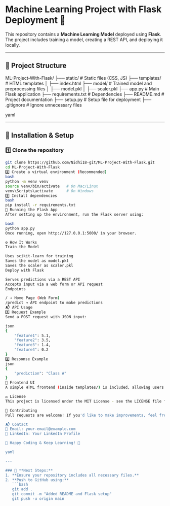 
# Machine Learning Project with Flask Deployment 🚀

This repository contains a **Machine Learning Model** deployed using **Flask**. The project includes training a model, creating a REST API, and deploying it locally.

---

## 📂 Project Structure

ML-Project-With-Flask/ ├── static/ # Static files (CSS, JS) ├── templates/ # HTML templates │ ├── index.html ├── model/ # Trained model and preprocessing files │ ├── model.pkl │ ├── scaler.pkl ├── app.py # Main Flask application ├── requirements.txt # Dependencies ├── README.md # Project documentation ├── setup.py # Setup file for deployment ├── .gitignore # Ignore unnecessary files

yaml

---

## 🚀 Installation & Setup

### **1️⃣ Clone the repository**
```bash
git clone https://github.com/Nidhi18-git/ML-Project-With-Flask.git
cd ML-Project-With-Flask
2️⃣ Create a virtual environment (Recommended)
bash
python -m venv venv
source venv/bin/activate   # On Mac/Linux
venv\Scripts\activate      # On Windows
3️⃣ Install dependencies
bash
pip install -r requirements.txt
🎯 Running the Flask App
After setting up the environment, run the Flask server using:

bash
python app.py
Once running, open http://127.0.0.1:5000/ in your browser.

⚙️ How It Works
Train the Model

Uses scikit-learn for training
Saves the model as model.pkl
Saves the scaler as scaler.pkl
Deploy with Flask

Serves predictions via a REST API
Accepts input via a web form or API request
Endpoints

/ → Home Page (Web Form)
/predict → API endpoint to make predictions
📬 API Usage
1️⃣ Request Example
Send a POST request with JSON input:

json
{
    "feature1": 5.1,
    "feature2": 3.5,
    "feature3": 1.4,
    "feature4": 0.2
}
2️⃣ Response Example
json
{
    "prediction": "Class A"
}
🎨 Frontend UI
A simple HTML frontend (inside templates/) is included, allowing users to input data and get predictions.

⚖️ License
This project is licensed under the MIT License - see the LICENSE file for details.

🤝 Contributing
Pull requests are welcome! If you'd like to make improvements, feel free to submit a PR.

📬 Contact
📧 Email: your-email@example.com
🔗 LinkedIn: Your LinkedIn Profile

🎯 Happy Coding & Keep Learning! 🚀

yaml

---

### 🔹 **Next Steps:**
1. **Ensure your repository includes all necessary files.**
2. **Push to GitHub using:**
   ```bash
   git add .
   git commit -m "Added README and Flask setup"
   git push -u origin main
